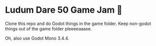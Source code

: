# Ludum Dare 50 Game Jam :tada:

Clone this repo and do Godot things in the game folder. Keep non-godot things out of the game folder pleeeeaaase.

Oh, also use Godot Mono 3.4.4.
